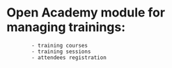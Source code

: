   Open Academy module for managing trainings:
================
  
            - training courses
            - training sessions
            - attendees registration
